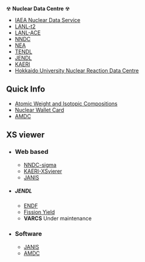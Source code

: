  ☢ **Nuclear Data Centre** ☢

 - [IAEA Nuclear Data Service](https://www-nds.iaea.org/)
 - [LANL-t2](https://t2.lanl.gov/nis/)
 - [LANL-ACE](https://nucleardata.lanl.gov/index.html)
 - [NNDC](https://www.nndc.bnl.gov/)
 - [NEA](http://www.oecd-nea.org/dbdata/)
 - [TENDL](https://tendl.web.psi.ch/tendl_2019/tendl2019.html)
 - [JENDL](https://wwwndc.jaea.go.jp/index.html)
 - [KAERI](http://atom.kaeri.re.kr/)
 - [Hokkaido University Nuclear Reaction Data Centre ](https://www.jcprg.org/)

## Quick Info

 - [Atomic Weight and Isotopic Compositions](https://www.nist.gov/pml/atomic-weights-and-isotopic-compositions-relative-atomic-masses)
 - [Nuclear Wallet Card](https://www.nndc.bnl.gov/nudat2/indx_sigma.jsp)
 - [AMDC](https://www-nds.iaea.org/amdc/)
 
 ## XS viewer
 
 - ### Web based
   - [NNDC-sigma](https://www.nndc.bnl.gov/sigma/)
   - [KAERI-XSvierer](http://atom.kaeri.re.kr/nuchart/)
   - [JANIS](http://www.oecd-nea.org/janisweb/search/endf)
 - ##### JENDL
   - [ENDF](https://wwwndc.jaea.go.jp/ENDF_Graph/)
   - [Fission Yield](https://wwwndc.jaea.go.jp/cgi-bin/FPYfig)
   - **VARCS** Under maintenance
   
 - ### Software
    - [JANIS](https://www.oecd-nea.org/janis/download.html)
    - [AMDC](http://amdc.in2p3.fr/web/nubdisp_en.html)
